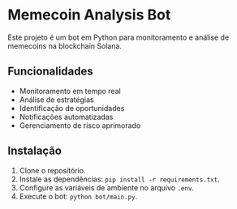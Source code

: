 # Memecoin Analysis Bot

Este projeto é um bot em Python para monitoramento e análise de memecoins na blockchain Solana.

## Funcionalidades

- Monitoramento em tempo real
- Análise de estratégias
- Identificação de oportunidades
- Notificações automatizadas
- Gerenciamento de risco aprimorado

## Instalação

1. Clone o repositório.
2. Instale as dependências: `pip install -r requirements.txt`.
3. Configure as variáveis de ambiente no arquivo `.env`.
4. Execute o bot: `python bot/main.py`.